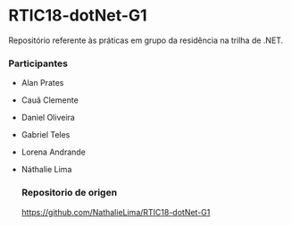 # RTIC18-dotNet-G1
Repositório referente às práticas em grupo da residência na trilha de .NET.

### Participantes
- Alan Prates
- Cauã Clemente
- Daniel Oliveira
- Gabriel Teles
- Lorena Andrande
- Náthalie Lima

  ### Repositorio de origen
  https://github.com/NathalieLima/RTIC18-dotNet-G1

